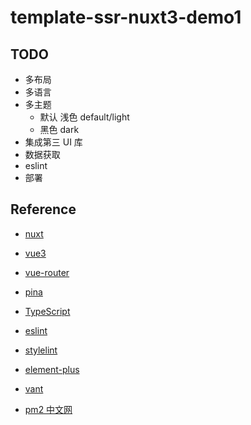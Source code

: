 # template-ssr-nuxt3-demo1

##

## TODO

- 多布局
- 多语言
- 多主题
  - 默认 浅色 default/light
  - 黑色 dark
- 集成第三 UI 库
- 数据获取
- eslint
- 部署

## Reference

- [nuxt](https://nuxt.com.cn/docs/guide/directory-structure/pages)
- [vue3](https://vuejs.org/guide/introduction.html)
- [vue-router](https://router.vuejs.org/zh/introduction.html)
- [pina](https://pinia.vuejs.org/zh/introduction.html)
- [TypeScript](https://ts.nodejs.cn/docs/handbook/typescript-from-scratch.html)
- [eslint](https://eslint.nodejs.cn/docs/latest/use/getting-started)
- [stylelint](https://www.stylelint.cn/)
- [element-plus](https://element-plus.org/zh-CN/guide/installation.html)
- [vant](https://vant-ui.github.io/vant/#/zh-CN/)

- [pm2 中文网](https://pm2.fenxianglu.cn/docs/start)
